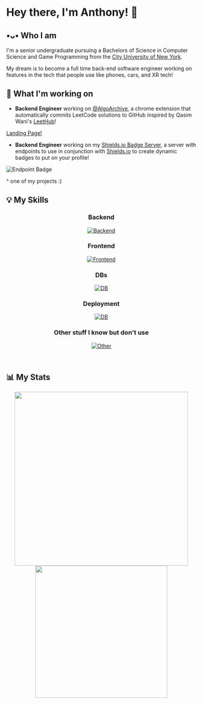 # Hey there, I'm Anthony! 👋
## •ᴗ• Who I am
I'm a senior undergraduate pursuing a Bachelors of Science in Computer Science and Game Programming from the [City University of New York](https://www.cuny.edu).

My dream is to become a full time back-end software engineer working on features in the tech that people use like phones, cars, and XR tech!

<!--
## 👔 Experience
- **Software Engineering Program Participant** at [Google](https://about.google/) x [ProjectBASTA](https://www.projectbasta.com/)'s Google Software Engineer Program (G-SWEP)
- **Software Engineering Fellow** at [Headstarter](https://headstarter.co/)
- **Software Engineer Intern** at [The Difference](https://thedifferenceapp.com/)
- **Game AI Programmer** for [@Studio Aspen](https://github.com/StudioAspen) during my time at the [EGD Collective](https://www.egdcollective.org/) fellowship
-->

## 🚧 What I'm working on
  
- **Backend Engineer** working on [@AlgoArchive](https://github.com/AlgoArchiveExt), a chrome extension that automatically commits LeetCode solutions to GitHub inspired by Qasim Wani's [LeetHub](https://github.com/QasimWani/LeetHub)!
  
[Landing Page!](https://algoarchive.org/)

- **Backend Engineer** working on my [Shields.io Badge Server](https://github.com/lausan3/shields-io-badge-server), a server with endpoints to use in conjunction with [Shields.io](https://shields.io/) to create dynamic badges to put on your profile!
<!-- - **Backend Engineer** working on [DayCap](https://github.com/lausan3/DayCap), a chrome extension that books calendar events for you from just your voice -->
<!-- - **Full-Stack Flutter Dev** working on [@GomikoApp](https://github.com/GomikoApp), a mobile app for foreigners in Japan to scan items and figure out where to recycle them -->

![Endpoint Badge](https://img.shields.io/endpoint?url=https%3A%2F%2Flausan-badge-server-10c6eb697973.herokuapp.com%2Fbadges%2Flastplayed%2Fanthonylaus&style=for-the-badge&logo=spotify&labelColor=black&color=gray)
<p>^ one of my projects :)</p>


## 💡 My Skills
<div align="center">
<h3><strong>Backend</strong></h3>
  
[![Backend](https://skillicons.dev/icons?i=go,ts,express,dart&theme=dark)](https://skillicons.dev)

<h3><strong>Frontend</strong></h3>

[![Frontend](https://skillicons.dev/icons?i=next,react,tailwind,flutter&theme=dark)](https://skillicons.dev)

<h3><strong>DBs</strong></h3>

[![DB](https://skillicons.dev/icons?i=mysql,aws,postgres,firebase&theme=dark)](https://skillicons.dev)

<h3><strong>Deployment</strong></h3>

[![DB](https://skillicons.dev/icons?i=aws,docker&theme=dark)](https://skillicons.dev)

<h3>Other stuff I know but don't use</h3>

[![Other](https://skillicons.dev/icons?i=laravel,php,cpp,cs,unity&theme=dark)](https://skillicons.dev)

<!-- ![Dart](https://img.shields.io/badge/dart-white?style=for-the-badge&logo=dart&logoColor=white&color=%230071eb)
![cpp](https://img.shields.io/badge/C%2B%2B-black?style=for-the-badge&logo=cplusplus&logoColor=white&color=%23486ac7) 
![csharp](https://img.shields.io/badge/C%23-black?style=for-the-badge&logo=sharp&logoColor=white&color=%23ab40cf)
![Express](https://img.shields.io/badge/express.js-black?style=for-the-badge&logo=express&logoColor=white)
![S3](https://img.shields.io/badge/aws%20s3-%23569A31?style=for-the-badge&logo=amazons3&logoColor=white)
![Laravel](https://img.shields.io/badge/laravel-white?style=for-the-badge&logo=laravel&logoColor=white&color=%23e33100) 
![Vercel](https://img.shields.io/badge/vercel-white?style=for-the-badge&logo=vercel&logoColor=white&color=black)
![Netlify](https://img.shields.io/badge/netlify-white?style=for-the-badge&logo=netlify&logoColor=white&color=0dbfbd)
![Firebase](https://img.shields.io/badge/firebase-white?style=for-the-badge&logo=firebase&logoColor=white&color=%23e39f00) 
![Supabase](https://img.shields.io/badge/supabase-%234bd195?style=for-the-badge&logo=supabase&logoColor=white)
![Bun](https://img.shields.io/badge/bun-%23e0ab4f?style=for-the-badge&logo=bun&logoColor=white)
![Python](https://img.shields.io/badge/python-white?style=for-the-badge&logo=python&logoColor=white&color=%23005ebd) 
![Next](https://img.shields.io/badge/next-white?style=for-the-badge&logo=next.js&logoColor=white&color=black)
![React](https://img.shields.io/badge/react-black?style=for-the-badge&logo=React&logoColor=white&color=%2358c3e0) 
![TS](https://img.shields.io/badge/TypeScript-blue?style=for-the-badge&logo=TypeScript&logoColor=white) 
![JS](https://img.shields.io/badge/javascript-white?style=for-the-badge&logo=javascript&logoColor=white&color=yellow) 
![Tailwind](https://img.shields.io/badge/tailwindcss-green?style=for-the-badge&logo=tailwindcss&logoColor=white&color=%2331a2e8)
![HTML](https://img.shields.io/badge/HTML5-black?style=for-the-badge&logo=html5&logoColor=white&color=%23fa5300) 
![CSS](https://img.shields.io/badge/CSS3-white?style=for-the-badge&logo=CSS3&logoColor=white&color=%230067c2) 
![Flutter](https://img.shields.io/badge/flutter-white?style=for-the-badge&logo=flutter&color=%23378ee6) 
![MySQL](https://img.shields.io/badge/mysql-white?style=for-the-badge&logo=mysql&logoColor=white&color=%23db8400)
![Scala](https://img.shields.io/badge/scala-white?style=for-the-badge&logo=scala&logoColor=white&color=%23eb0000)
![Unity](https://img.shields.io/badge/Unity%20Engine-454545?style=for-the-badge&logo=Unity) 
![UE](https://img.shields.io/badge/Unreal%20Engine-black?style=for-the-badge&logo=unrealengine&logoColor=white) -->
<!-- ![PHP](https://img.shields.io/badge/php-white?style=for-the-badge&logo=php&logoColor=white&color=7a86b8) -->
<!-- ![Swift](https://img.shields.io/badge/swift-white?style=for-the-badge&logo=swift&logoColor=white&color=%23e35300) -->

<!-- -->
</div>
<br>

## 📊 My Stats
<div align="center" width="876">
<img src="https://github-readme-stats.vercel.app/api?username=lausan3&theme=tokyonight&show_icons=true&rank_icon=percentile&include_all_commits=true&number_format=short" width="460">
<img src="https://github-readme-stats.vercel.app/api/top-langs/?username=lausan3&layout=compact&theme=tokyonight&langs_count=6&hide=Shaderlab,HLSL,css,makefile,C,CMake,Python&exclude_repo=cs49385" width="350">
</div>
